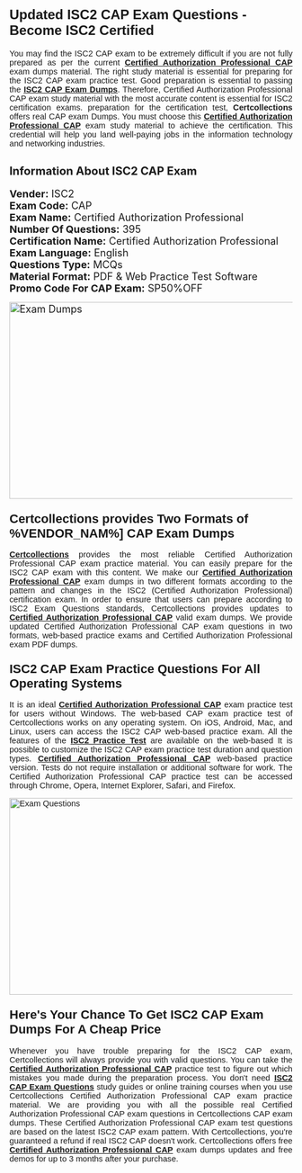 <h1><span style="font-size:24px"><span style="font-family:Calibri,sans-serif"><strong>Updated ISC2 CAP Exam Questions - Become ISC2 Certified</strong></span></span></h1> <p style="text-align:justify"><span style="font-size:11pt"><span style="font-family:Calibri,sans-serif">You may find the ISC2 CAP exam to be extremely difficult if you are not fully prepared as per the current <u><strong>Certified Authorization Professional CAP</strong></u> exam dumps material. The right study material is essential for preparing for the ISC2 CAP exam practice test. Good preparation is essential to passing the <a href="https://www.certcollections.com/cap-exam-questions"><u><strong>ISC2 CAP Exam Dumps</strong></u></a>. Therefore, Certified Authorization Professional CAP exam study material with the most accurate content is essential for ISC2 certification exams. preparation for the certification test, <strong>Certcollections</strong> offers real CAP exam Dumps. You must choose this <u><strong>Certified Authorization Professional CAP</strong></u> exam study material to achieve the certification. This credential will help you land well-paying jobs in the information technology and networking industries.</span></span></p> <h2 style="text-align:justify"><strong><span style="font-size:20px">Information About ISC2 CAP Exam</span></strong></h2> <p style="text-align:justify"><span style="font-size:18px"><strong>Vender:</strong> ISC2<br /> <strong>Exam Code:</strong> CAP<br /> <strong>Exam Name:</strong> Certified Authorization Professional<br /> <strong>Number Of Questions:</strong> 395<br /> <strong>Certification Name:</strong> Certified Authorization Professional<br /> <strong>Exam Language:</strong> English<br /> <strong>Questions Type:</strong> MCQs<br /> <strong>Material Format:</strong> PDF & Web Practice Test Software<br /> <strong>Promo Code For CAP Exam:</strong> SP50%OFF</span></p> <p style="text-align:justify"><span style="font-size:18px"><a href="https://www.certcollections.com/cap-exam-questions" rel="no-follow"><img alt="Exam Dumps" src="https://www.certcollections.com/uploads/content/certcollections.jpg" style="height:350px; width:750px" /></a></span></p> <h3><span style="font-size:22px"><span style="font-family:Calibri,sans-serif"><strong>Certcollections provides Two Formats of %VENDOR_NAM%] CAP Exam Dumps</strong></span></span></h3> <p style="text-align:justify"><span style="font-size:11pt"><span style="font-family:Calibri,sans-serif"><a href="https://www.certcollections.com/"><u><strong>Certcollections</strong></u></a> provides the most reliable Certified Authorization Professional CAP exam practice material. You can easily prepare for the ISC2 CAP exam with this content. We make our <u><strong>Certified Authorization Professional CAP</strong></u> exam dumps in two different formats according to the pattern and changes in the ISC2 (Certified Authorization Professional) certification exam. In order to ensure that users can prepare according to ISC2 Exam Questions standards, Certcollections provides updates to <u><strong>Certified Authorization Professional CAP</strong></u> valid exam dumps. We provide updated Certified Authorization Professional CAP exam questions in two formats, web-based practice exams and Certified Authorization Professional exam PDF dumps.</span></span></p> <h3><span style="font-size:22px"><span style="font-family:Calibri,sans-serif"><strong>ISC2 CAP Exam Practice Questions For All Operating Systems</strong></span></span></h3> <p style="text-align:justify"><span style="font-size:11pt"><span style="font-family:Calibri,sans-serif">It is an ideal <u><strong>Certified Authorization Professional CAP</strong></u> exam practice test for users without Windows. The web-based CAP exam practice test of Certcollections works on any operating system. On iOS, Android, Mac, and Linux, users can access the ISC2 CAP web-based practice exam. All the features of the <a href="https://www.certcollections.com/isc2-exam-dumps"><u><strong>ISC2 Practice Test</strong></u></a> are available on the web-based It is possible to customize the ISC2 CAP exam practice test duration and question types. <u><strong>Certified Authorization Professional CAP</strong></u> web-based practice version. Tests do not require installation or additional software for work. The Certified Authorization Professional CAP practice test can be accessed through Chrome, Opera, Internet Explorer, Safari, and Firefox.</span></span></p> <p style="text-align:justify"><span style="font-size:11pt"><span style="font-family:Calibri,sans-serif"><a href="https://www.certcollections.com/cap-exam-questions" rel="no-follow"><img alt="Exam Questions" src="https://www.certcollections.com/uploads/content/55597321.jpg" style="height:350px; width:750px" /></a></span></span></p> <h3><span style="font-size:22px"><span style="font-family:Calibri,sans-serif"><strong>Here's Your Chance To Get ISC2 CAP Exam Dumps For A Cheap Price</strong></span></span></h3> <p style="text-align:justify"><span style="font-size:11pt"><span style="font-family:Calibri,sans-serif">Whenever you have trouble preparing for the ISC2 CAP exam, Certcollections will always provide you with valid questions. You can take the <u><strong>Certified Authorization Professional CAP</strong></u> practice test to figure out which mistakes you made during the preparation process. You don't need <a href="https://www.certcollections.com/cap-exam-questions"><u><strong>ISC2 CAP Exam Questions</strong></u></a> study guides or online training courses when you use Certcollections Certified Authorization Professional CAP exam practice material. We are providing you with all the possible real Certified Authorization Professional CAP exam questions in Certcollections CAP exam dumps. These Certified Authorization Professional CAP exam test questions are based on the latest ISC2 CAP exam pattern. With Certcollections, you're guaranteed a refund if real ISC2 CAP doesn't work. Certcollections offers free <u><strong>Certified Authorization Professional CAP</strong></u> exam dumps updates and free demos for up to 3 months after your purchase.</span></span></p>
